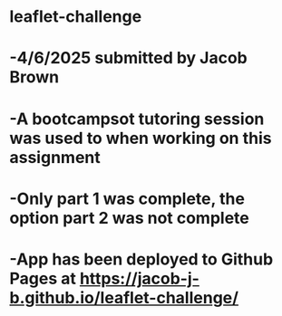 # leaflet-challenge
# -4/6/2025 submitted by Jacob Brown
# -A bootcampsot tutoring session was used to when working on this assignment
# -Only part 1 was complete, the option part 2 was not complete
# -App has been deployed to Github Pages at https://jacob-j-b.github.io/leaflet-challenge/
